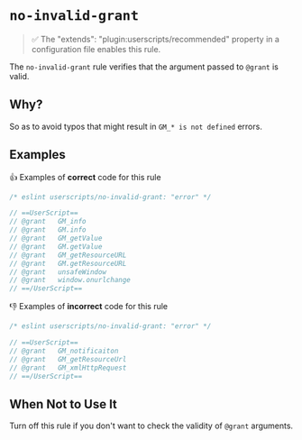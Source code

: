 # `no-invalid-grant`

> ✅ The "extends": "plugin:userscripts/recommended" property in a configuration
> file enables this rule.

The `no-invalid-grant` rule verifies that the argument passed to `@grant` is valid.

## Why?

So as to avoid typos that might result in `GM_* is not defined` errors.

## Examples

👍 Examples of **correct** code for this rule

```js
/* eslint userscripts/no-invalid-grant: "error" */

// ==UserScript==
// @grant   GM_info
// @grant   GM.info
// @grant   GM_getValue
// @grant   GM.getValue
// @grant   GM_getResourceURL
// @grant   GM.getResourceURL
// @grant   unsafeWindow
// @grant   window.onurlchange
// ==/UserScript==
```

👎︎ Examples of **incorrect** code for this rule

```js
/* eslint userscripts/no-invalid-grant: "error" */

// ==UserScript==
// @grant   GM_notificaiton
// @grant   GM_getResourceUrl
// @grant   GM_xmlHttpRequest
// ==/UserScript==
```

## When Not to Use It

Turn off this rule if you don't want to check the validity of `@grant` arguments.
